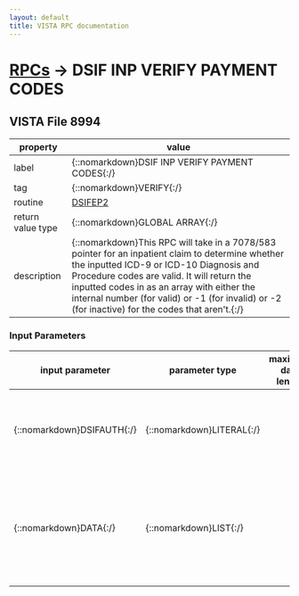 ```yaml
---
layout: default
title: VISTA RPC documentation
---
```




# [RPCs](TableOfContent.md) &#8594; DSIF INP VERIFY PAYMENT CODES 


 ## VISTA File 8994 


 property | value 
--- | --- 
 label | {::nomarkdown}DSIF INP VERIFY PAYMENT CODES{:/}
 tag | {::nomarkdown}VERIFY{:/}
 routine | [DSIFEP2](http://code.osehra.org/dox/Routine_DSIFEP2_source.html)
 return value type | {::nomarkdown}GLOBAL ARRAY{:/}
 description | {::nomarkdown}This RPC will take in a 7078/583 pointer for an inpatient claim to determine whether the inputted ICD-9 or ICD-10 Diagnosis and Procedure codes are valid. It will return the inputted codes in as an array with either the internal number (for valid) or -1 (for invalid) or -2 (for inactive) for the codes that aren't.{:/}

### Input Parameters

| input parameter | parameter type | maximum data length | required | description | 
| --- | --- | --- | --- | --- | 
| {::nomarkdown}DSIFAUTH{:/} | {::nomarkdown}LITERAL{:/} |  | {::nomarkdown}true{:/} | {::nomarkdown}This is the pointer to the 7078/583 you wish to verify the ICD Diagnosis and Procedure codes for. (Required).{:/} | 
| {::nomarkdown}DATA{:/} | {::nomarkdown}LIST{:/} |  | {::nomarkdown}true{:/} | {::nomarkdown}This is the array of codes you wish to verify. The array should look like this: ; DATA(I)=DIAG or PROC or ADMIT^# (1-25)^External Value{:/} | {::nomarkdown} <br/><br/><p style="font-size: 11px">Generated on January 14th 2017, 7:36:25 am</p>{:/}